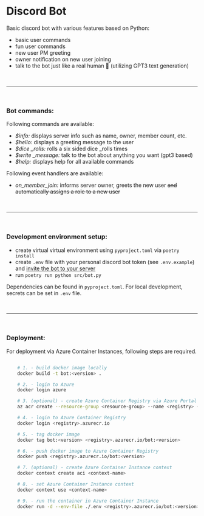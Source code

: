 # Discord Bot

Basic discord bot with various features based on Python:
- basic user commands
- fun user commands 
- new user PM greeting
- owner notification on new user joining
- talk to the bot just like a real human :speech_balloon: (utilizing GPT3 text generation)

<br>

------------

<br>

### Bot commands:

Following commands are available:

- *$info:* displays server info such as name, owner, member count, etc.
- *$hello:* displays a greeting message to the user
- *$dice _rolls:* rolls a six sided dice _rolls times
- *$write _message:* talk to the bot about anything you want (gpt3 based)
- *$help:* displays help for all available commands

Following event handlers are available:

- *on_member_join:*  informs server owner, greets the new user ~~and automatically assigns a role to a new user~~

<br>

------------

<br>

### Development environment setup:

- create virtual virtual environment using `pyproject.toml` via `poetry install`
- create `.env` file with your personal discord bot token (see `.env.example`) and [invite the bot to your server](https://discordpy.readthedocs.io/en/stable/discord.html)
- run `poetry run python src/bot.py`

Dependencies can be found in `pyproject.toml`. For local development, secrets can be set in `.env` file.

<br>

------------

<br>

### Deployment:

For deployment via Azure Container Instances, following steps are required.

```bash

    # 1. - build docker image locally
    docker build -t bot:<version> .

    # 2. - login to Azure
    docker login azure

    # 3. (optional) - create Azure Container Registry via Azure Portal or Azure CLI
    az acr create --resource-group <resource-group> --name <registry> --sku Basic

    # 4. - login to Azure Container Registry
    docker login <registry>.azurecr.io

    # 5. - tag docker image
    docker tag bot:<version> <registry>.azurecr.io/bot:<version>

    # 6. - push docker image to Azure Container Registry
    docker push <registry>.azurecr.io/bot:<version> 

    # 7. (optional) - create Azure Container Instance context
    docker context create aci <context-name>

    # 8. - set Azure Container Instance context
    docker context use <context-name>

    # 9. - run the container in Azure Container Instance
    docker run -d --env-file ./.env <registry>.azurecr.io/bot:<version>

```